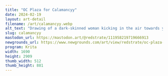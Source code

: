 ```yaml
---
title: "OC Plaza for Calamancyy"
date: 2024-02-19
layout: art-detail
filename: /art/calamancyy.webp
alt_text: "Drawing of a dark-skinned woman kicking in the air towards you. She has dark, messy hair paired with some cool sunglasses. She is wearing a skin-tight bodysuit and a slick leather jacket."
slug: calamancyy
mastodon_url: https://mastodon.art/@redstrate/111958219719666913
newgrounds_url: https://www.newgrounds.com/art/view/redstrate/oc-plaza-1
program: Krita
width: 1690
height: 2909
thumb_width: 512
thumb_height: 881
---
```

